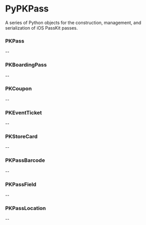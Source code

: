 PyPKPass
========

A series of Python objects for the construction, management, and serialization of iOS PassKit passes.

### PKPass ###
--

### PKBoardingPass ###
--

### PKCoupon ###
--

### PKEventTicket ###
-- 

### PKStoreCard ###
--

### PKPassBarcode ###
--

### PKPassField ###
--

### PKPassLocation ###
--